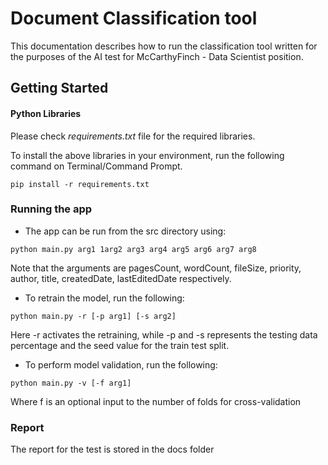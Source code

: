 # Document Classification tool

This documentation describes how to run the classification tool written for the purposes of the AI test for McCarthyFinch - Data Scientist position.



## Getting Started



#### Python Libraries
Please check *requirements.txt* file for the required libraries.

To install the above libraries in your environment, run the following command on Terminal/Command Prompt.

```
pip install -r requirements.txt
```

### Running the app
- The app can be run from the src directory using:

```
python main.py arg1 1arg2 arg3 arg4 arg5 arg6 arg7 arg8
```

Note that the arguments are pagesCount, wordCount, fileSize, priority, author, title, createdDate, lastEditedDate respectively.

- To retrain the model, run the following:

```
python main.py -r [-p arg1] [-s arg2]
```

Here -r activates the retraining, while -p and -s represents the testing data percentage and the seed value for the train test split.

- To perform model validation, run the following:

```
python main.py -v [-f arg1]
```

Where f is an optional input to the number of folds for cross-validation




### Report

The report for the test is stored in the docs folder
